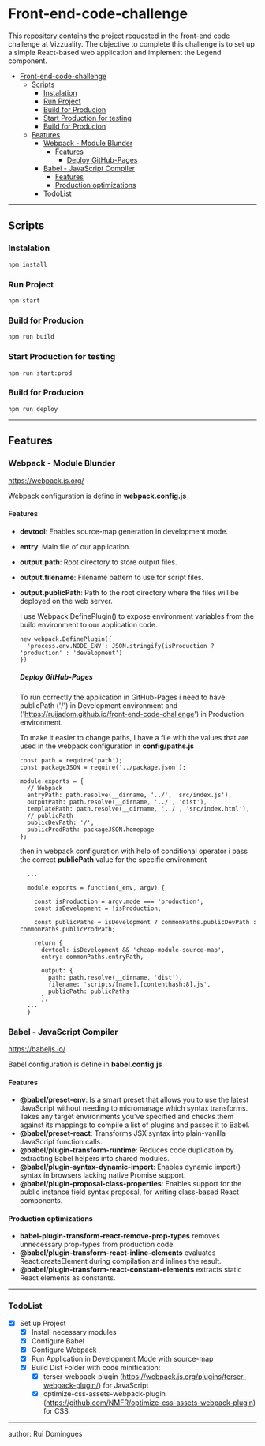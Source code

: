# Front-end-code-challenge

This repository contains the project requested in the front-end code challenge at Vizzuality. The objective to complete this challenge is to set up a simple React-based web application and implement the Legend component.

- [Front-end-code-challenge](#front-end-code-challenge)
  - [Scripts](#scripts)
    - [Instalation](#instalation)
    - [Run Project](#run-project)
    - [Build for Producion](#build-for-producion)
    - [Start Production for testing](#start-production-for-testing)
    - [Build for Producion](#build-for-producion-1)
  - [Features](#features)
    - [Webpack - Module Blunder](#webpack---module-blunder)
      - [Features](#features-1)
        - [Deploy GitHub-Pages](#deploy-github-pages)
    - [Babel - JavaScript Compiler](#babel---javascript-compiler)
      - [Features](#features-2)
      - [Production optimizations](#production-optimizations)
    - [TodoList](#todolist)

---

## Scripts

### Instalation

```
npm install
```

### Run Project

```
npm start
```

### Build for Producion

```
npm run build
```

### Start Production for testing

```
npm run start:prod
```

### Build for Producion

```
npm run deploy
```

---

## Features

### Webpack - Module Blunder

https://webpack.js.org/

Webpack configuration is define in **webpack.config.js**

#### Features

- **devtool**: Enables source-map generation in development mode.
- **entry**: Main file of our application.
- **output.path**: Root directory to store output files.
- **output.filename**: Filename pattern to use for script files.
- **output.publicPath**: Path to the root directory where the files will be deployed on the web server.

  I use Webpack DefinePlugin() to expose environment variables from the build environment to our application code.

  ```
  new webpack.DefinePlugin({
    'process.env.NODE_ENV': JSON.stringify(isProduction ? 'production' : 'development')
  })
  ```

  ##### Deploy GitHub-Pages

  To run correctly the application in GitHub-Pages i need to have publicPath ('/') in Development environment and ('https://ruijadom.github.io/front-end-code-challenge') in Production environment.

  To make it easier to change paths, I have a file with the values ​​that are used in the webpack configuration in **config/paths.js**

  ```
  const path = require('path');
  const packageJSON = require('../package.json');

  module.exports = {
    // Webpack
    entryPath: path.resolve(__dirname, '../', 'src/index.js'),
    outputPath: path.resolve(__dirname, '../', 'dist'),
    templatePath: path.resolve(__dirname, '../', 'src/index.html'),
    // publicPath
    publicDevPath: '/',
    publicProdPath: packageJSON.homepage
  };
  ```

  then in webpack configuration with help of conditional operator i pass the correct **publicPath** value for the specific environment

  ```
    ...

    module.exports = function(_env, argv) {

      const isProduction = argv.mode === 'production';
      const isDevelopment = !isProduction;

      const publicPaths = isDevelopment ? commonPaths.publicDevPath : commonPaths.publicProdPath;

      return {
        devtool: isDevelopment && 'cheap-module-source-map',
        entry: commonPaths.entryPath,

        output: {
          path: path.resolve(__dirname, 'dist'),
          filename: 'scripts/[name].[contenthash:8].js',
          publicPath: publicPaths
        },
    ...
    }

  ```

### Babel - JavaScript Compiler

https://babeljs.io/

Babel configuration is define in **babel.config.js**

#### Features

- **@babel/preset-env**: Is a smart preset that allows you to use the latest JavaScript without needing to micromanage which syntax transforms. Takes any target environments you've specified and checks them against its mappings to compile a list of plugins and passes it to Babel.
- **@babel/preset-react**: Transforms JSX syntax into plain-vanilla JavaScript function calls.
- **@babel/plugin-transform-runtime**: Reduces code duplication by extracting Babel helpers into shared modules.
- **@babel/plugin-syntax-dynamic-import**: Enables dynamic import() syntax in browsers lacking native Promise support.
- **@babel/plugin-proposal-class-properties**: Enables support for the public instance field syntax proposal, for writing class-based React components.

#### Production optimizations

- **babel-plugin-transform-react-remove-prop-types** removes unnecessary prop-types from production code.
- **@babel/plugin-transform-react-inline-elements** evaluates React.createElement during compilation and inlines the result.
- **@babel/plugin-transform-react-constant-elements** extracts static React elements as constants.

---

### TodoList

- [x] Set up Project
  - [x] Install necessary modules
  - [x] Configure Babel
  - [x] Configure Webpack
  - [x] Run Application in Development Mode with source-map
  - [x] Build Dist Folder with code minification:
    - [x] terser-webpack-plugin (https://webpack.js.org/plugins/terser-webpack-plugin/) for JavaScript
    - [x] optimize-css-assets-webpack-plugin (https://github.com/NMFR/optimize-css-assets-webpack-plugin) for CSS

---

author: Rui Domingues
